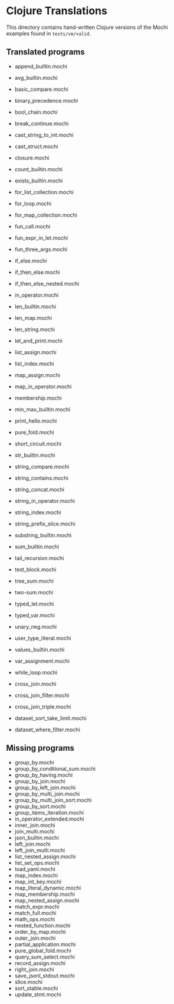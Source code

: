 # Clojure Translations

This directory contains hand-written Clojure versions of the Mochi examples found in `tests/vm/valid`.

## Translated programs

- append_builtin.mochi
- avg_builtin.mochi
- basic_compare.mochi
- binary_precedence.mochi
- bool_chain.mochi
- break_continue.mochi
- cast_string_to_int.mochi
- cast_struct.mochi
- closure.mochi
- count_builtin.mochi
- exists_builtin.mochi
- for_list_collection.mochi
- for_loop.mochi
- for_map_collection.mochi
- fun_call.mochi
- fun_expr_in_let.mochi
- fun_three_args.mochi
- if_else.mochi
- if_then_else.mochi
- if_then_else_nested.mochi
- in_operator.mochi
- len_builtin.mochi
- len_map.mochi
- len_string.mochi
- let_and_print.mochi
- list_assign.mochi
- list_index.mochi
- map_assign.mochi
- map_in_operator.mochi
- membership.mochi
- min_max_builtin.mochi
- print_hello.mochi
- pure_fold.mochi
- short_circuit.mochi
- str_builtin.mochi
- string_compare.mochi
- string_contains.mochi
- string_concat.mochi
- string_in_operator.mochi
- string_index.mochi
- string_prefix_slice.mochi
- substring_builtin.mochi
- sum_builtin.mochi
- tail_recursion.mochi
- test_block.mochi
- tree_sum.mochi
- two-sum.mochi
- typed_let.mochi
- typed_var.mochi
- unary_neg.mochi
- user_type_literal.mochi
- values_builtin.mochi
- var_assignment.mochi
- while_loop.mochi

- cross_join.mochi
- cross_join_filter.mochi
- cross_join_triple.mochi
- dataset_sort_take_limit.mochi
- dataset_where_filter.mochi

## Missing programs

- group_by.mochi
- group_by_conditional_sum.mochi
- group_by_having.mochi
- group_by_join.mochi
- group_by_left_join.mochi
- group_by_multi_join.mochi
- group_by_multi_join_sort.mochi
- group_by_sort.mochi
- group_items_iteration.mochi
- in_operator_extended.mochi
- inner_join.mochi
- join_multi.mochi
- json_builtin.mochi
- left_join.mochi
- left_join_multi.mochi
- list_nested_assign.mochi
- list_set_ops.mochi
- load_yaml.mochi
- map_index.mochi
- map_int_key.mochi
- map_literal_dynamic.mochi
- map_membership.mochi
- map_nested_assign.mochi
- match_expr.mochi
- match_full.mochi
- math_ops.mochi
- nested_function.mochi
- order_by_map.mochi
- outer_join.mochi
- partial_application.mochi
- pure_global_fold.mochi
- query_sum_select.mochi
- record_assign.mochi
- right_join.mochi
- save_jsonl_stdout.mochi
- slice.mochi
- sort_stable.mochi
- update_stmt.mochi
